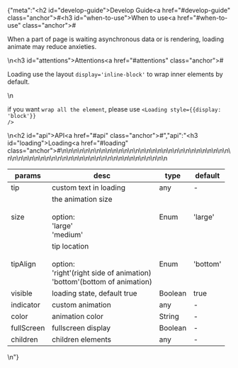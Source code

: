 {"meta":"<h2 id=\"develop-guide\">Develop Guide<a href=\"#develop-guide\" class=\"anchor\">#</a></h2><h3 id=\"when-to-use\">When to use<a href=\"#when-to-use\" class=\"anchor\">#</a></h3><p>When a part of page is waiting asynchronous data or is rendering, loading animate may reduce anxieties.</p>\n<h3 id=\"attentions\">Attentions<a href=\"#attentions\" class=\"anchor\">#</a></h3><p>Loading use the layout <code>display=&apos;inline-block&apos;</code> to wrap inner elements by default.</p>\n<p>if you want <code>wrap all the element</code>, please use <code>&lt;Loading style={{display: &apos;block&apos;}} /&gt;</code></p>\n<h2 id=\"api\">API<a href=\"#api\" class=\"anchor\">#</a></h2>","api":"<h3 id=\"loading\">Loading<a href=\"#loading\" class=\"anchor\">#</a></h3><table>\n<thead>\n<tr>\n<th>params</th>\n<th>desc</th>\n<th>type</th>\n<th>default</th>\n</tr>\n</thead>\n<tbody>\n<tr>\n<td>tip</td>\n<td>custom text in loading</td>\n<td>any</td>\n<td>-</td>\n</tr>\n<tr>\n<td>size</td>\n<td>the animation size<br><br>option:<br>&apos;large&apos;<br>&apos;medium&apos;</td>\n<td>Enum</td>\n<td>&apos;large&apos;</td>\n</tr>\n<tr>\n<td>tipAlign</td>\n<td>tip location <br><br>option:<br>&apos;right&apos;(right side of animation)<br>&apos;bottom&apos;(bottom of animation)</td>\n<td>Enum</td>\n<td>&apos;bottom&apos;</td>\n</tr>\n<tr>\n<td>visible</td>\n<td>loading state, default true</td>\n<td>Boolean</td>\n<td>true</td>\n</tr>\n<tr>\n<td>indicator</td>\n<td>custom  animation</td>\n<td>any</td>\n<td>-</td>\n</tr>\n<tr>\n<td>color</td>\n<td>animation color</td>\n<td>String</td>\n<td>-</td>\n</tr>\n<tr>\n<td>fullScreen</td>\n<td>fullscreen display</td>\n<td>Boolean</td>\n<td>-</td>\n</tr>\n<tr>\n<td>children</td>\n<td>children elements</td>\n<td>any</td>\n<td>-</td>\n</tr>\n</tbody>\n</table>\n"}